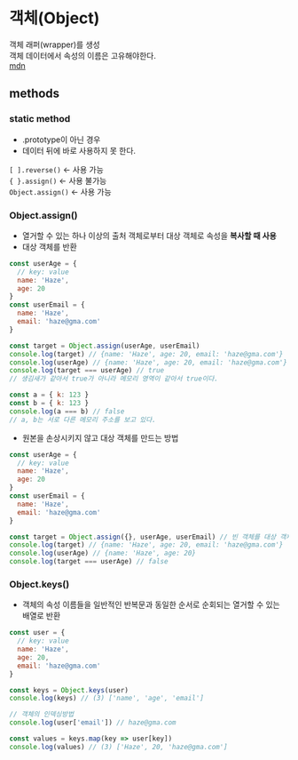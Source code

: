 # 객체(Object)
객체 래퍼(wrapper)를 생성<br/>
객체 데이터에서 속성의 이름은 고유해야한다.
<br/>
[mdn](https://developer.mozilla.org/ko/docs/Web/JavaScript/Reference/Global_Objects/Object)

## methods
### static method
- .prototype이 아닌 경우
- 데이터 뒤에 바로 사용하지 못 한다.

`[ ].reverse()` ← 사용 가능 <br/>
`{ }.assign()` ← 사용 불가능 <br/>
`Object.assign()` ← 사용 가능

### Object.assign()
- 열거할 수 있는 하나 이상의 출처 객체로부터 대상 객체로 속성을 **복사할 때 사용**
- 대상 객체를 반환
```js
const userAge = {
  // key: value
  name: 'Haze',
  age: 20
}
const userEmail = {
  name: 'Haze',
  email: 'haze@gma.com'
}

const target = Object.assign(userAge, userEmail)
console.log(target) // {name: 'Haze', age: 20, email: 'haze@gma.com'}
console.log(userAge) // {name: 'Haze', age: 20, email: 'haze@gma.com'}
console.log(target === userAge) // true
// 생김새가 같아서 true가 아니라 메모리 영역이 같아서 true이다.

const a = { k: 123 }
const b = { k: 123 }
console.log(a === b) // false
// a, b는 서로 다른 메모리 주소를 보고 있다.
```
- 원본을 손상시키지 않고 대상 객체를 만드는 방법
```js
const userAge = {
  // key: value
  name: 'Haze',
  age: 20
}
const userEmail = {
  name: 'Haze',
  email: 'haze@gma.com'
}

const target = Object.assign({}, userAge, userEmail) // 빈 객체를 대상 객체로 만든다.
console.log(target) // {name: 'Haze', age: 20, email: 'haze@gma.com'}
console.log(userAge) // {name: 'Haze', age: 20}
console.log(target === userAge) // false
```

### Object.keys()
- 객체의 속성 이름들을 일반적인 반복문과 동일한 순서로 순회되는 열거할 수 있는 배열로 반환
```js
const user = {
  // key: value
  name: 'Haze',
  age: 20,
  email: 'haze@gma.com'
}

const keys = Object.keys(user)
console.log(keys) // (3) ['name', 'age', 'email']

// 객체의 인덱싱방법
console.log(user['email']) // haze@gma.com

const values = keys.map(key => user[key])
console.log(values) // (3) ['Haze', 20, 'haze@gma.com']
```